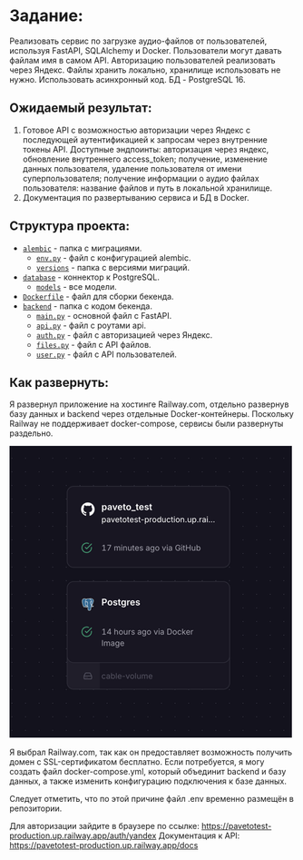 # Задание:

Реализовать сервис по загрузке аудио-файлов от пользователей, используя FastAPI, SQLAlchemy и Docker. Пользователи могут давать файлам имя в самом API.
Авторизацию пользователей реализовать через Яндекс.
Файлы хранить локально, хранилище использовать не нужно.
Использовать асинхронный код.
БД - PostgreSQL 16.

## Ожидаемый результат:

1. Готовое API с возможностью авторизации через Яндекс с последующей аутентификацией к запросам через внутренние токены API.
Доступные эндпоинты: авторизация через яндекс, обновление внутреннего access_token; получение, изменение данных пользователя, удаление пользователя от имени суперпользователя; получение информации о аудио файлах пользователя: название файлов и путь в локальной хранилище.
2. Документация по развертыванию сервиса и БД в Docker.

## Структура проекта:


- [`alembic`](connectors/alembic) - папка с миграциями.
  - [`env.py`](connectors/alembic/env.py) - файл с конфигурацией alembic.
  - [`versions`](connectors/alembic/versions) - папка с версиями миграций.
- [`database`](database) - коннектор к PostgreSQL.
  - [`models`](database/models) - все модели.
- [`Dockerfile`](Dockerfile) - файл для сборки бекенда.
- [`backend`](backend) - папка с кодом бекенда.
  - [`main.py`](backend/main.py) - основной файл с FastAPI.
  - [`api.py`](backend/api.py) - файл с роутами api.
  - [`auth.py`](backend/auth.py) - файл с авторизацией через Яндекс.
  - [`files.py`](backend/files.py) - файл с API файлов.
  - [`user.py`](backend/user.py) - файл с API пользователей.

## Как развернуть:

Я развернул приложение на хостинге Railway.com, отдельно развернув базу данных и backend через отдельные 
Docker-контейнеры. Поскольку Railway не поддерживает docker-compose, сервисы были развернуты раздельно.

![img.png](img.png)

Я выбрал Railway.com, так как он предоставляет возможность получить домен с SSL-сертификатом бесплатно. 
Если потребуется, я могу создать файл docker-compose.yml, который объединит backend и базу данных, а также изменить 
конфигурацию подключения к базе данных.

Следует отметить, что по этой причине файл .env временно размещён в репозитории.

Для авторизации зайдите в браузере по ссылке: https://pavetotest-production.up.railway.app/auth/yandex
Документация к API: https://pavetotest-production.up.railway.app/docs
